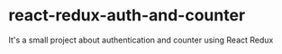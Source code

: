 # react-redux-auth-and-counter
It's a small project about authentication and counter using React Redux
